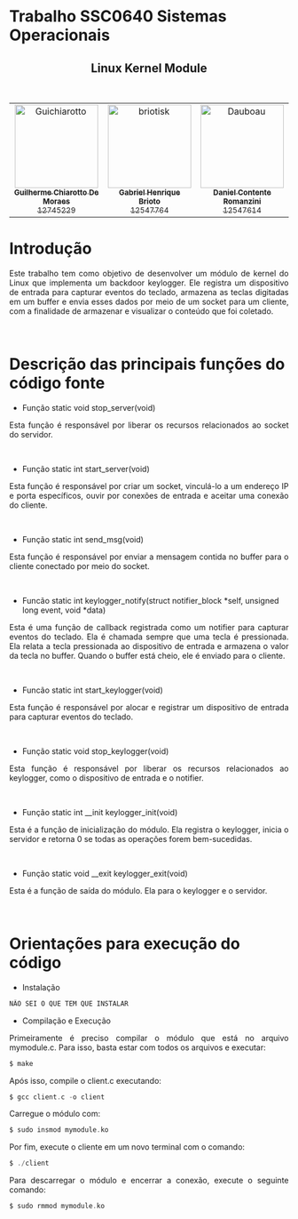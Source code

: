 # Trabalho SSC0640 Sistemas Operacionais
## <center>Linux Kernel Module
&nbsp;
<table>
<tr>
    <td align="center">
        <a href="https://github.com/Guichiarotto">
            <img src="https://avatars.githubusercontent.com/u/110139874?v=4" width="150;" alt="Guichiarotto"/>
            <br />
            <sub><b>Guilherme Chiarotto De Moraes</b></sub>
            <br />
            <sub>12745229</sub>
        </a>
    </td>
    <td align="center">
        <a href="https://github.com/briotisk">
            <img src="https://avatars.githubusercontent.com/u/86500240?v=4" width="150;" alt="briotisk"/>
            <br />
            <sub><b>Gabriel Henrique Brioto</b></sub>
            <br />
            <sub>12547764</sub>
        </a>
    </td>
    <td align="center">
        <a href="https://github.com/Dauboau">
            <img src="https://avatars.githubusercontent.com/u/86164187?v=4" width="150;" alt="Dauboau"/>
            <br />
            <sub><b>Daniel Contente Romanzini</b></sub>
            <br />
            <sub>12547614</sub>
        </a>
    </td>
</tr>
</table>

# Introdução
<p style="text-align: justify;">Este trabalho tem como objetivo de desenvolver um módulo de kernel do Linux que implementa um backdoor keylogger. Ele registra um dispositivo de entrada para capturar eventos do teclado, armazena as teclas digitadas em um buffer e envia esses dados por meio de um socket para um cliente, com a finalidade de armazenar e visualizar o conteúdo que foi coletado.</p>

&nbsp;
# Descrição das principais funções do código fonte

* Função static void stop_server(void)
<p style="text-align: justify;">Esta função é responsável por liberar os recursos relacionados ao socket do servidor.</p>
&nbsp;

* Função static int start_server(void)
<p style="text-align: justify;">Esta função é responsável por criar um socket, vinculá-lo a um endereço IP e porta específicos, ouvir por conexões de entrada e aceitar uma conexão do cliente.</p>
&nbsp;

* Função static int send_msg(void)
<p style="text-align: justify;">Esta função é responsável por enviar a mensagem contida no buffer para o cliente conectado por meio do socket.</p>
&nbsp;

* Funcão static int keylogger_notify(struct notifier_block *self, unsigned long event, void *data)
<p style="text-align: justify;">Esta é uma função de callback registrada como um notifier para capturar eventos do teclado. Ela é chamada sempre que uma tecla é pressionada. Ela relata a tecla pressionada ao dispositivo de entrada e armazena o valor da tecla no buffer. Quando o buffer está cheio, ele é enviado para o cliente.</p>
&nbsp;

* Funcão static int start_keylogger(void)
<p style="text-align: justify;">Esta função é responsável por alocar e registrar um dispositivo de entrada para capturar eventos do teclado.</p>
&nbsp;

* Função static void stop_keylogger(void)
<p style="text-align: justify;">Esta função é responsável por liberar os recursos relacionados ao keylogger, como o dispositivo de entrada e o notifier.</p>
&nbsp;

* Função static int __init keylogger_init(void)
<p style="text-align: justify;">Esta é a função de inicialização do módulo. Ela registra o keylogger, inicia o servidor e retorna 0 se todas as operações forem bem-sucedidas.</p>
&nbsp;

* Função static void __exit keylogger_exit(void)
<p style="text-align: justify;">Esta é a função de saída do módulo. Ela para o keylogger e o servidor.</p>
&nbsp;

# Orientações para execução do código

* Instalação
<p style="text-align: justify;"></p>

```c
NÃO SEI O QUE TEM QUE INSTALAR
```

* Compilação e Execução
<p style="text-align: justify;">Primeiramente é preciso compilar o módulo que está no arquivo mymodule.c. Para isso, basta estar com todos os arquivos e executar:</p>

```c
$ make
```

<p style="text-align: justify;">Após isso, compile o client.c executando:</p>

```c
$ gcc client.c -o client
```

<p style="text-align: justify;">Carregue o módulo com:</p>

```c
$ sudo insmod mymodule.ko
```

<p style="text-align: justify;">Por fim, execute o cliente em um novo terminal com o comando:</p>

```c
$ ./client
```

<p style="text-align: justify;">Para descarregar o módulo e encerrar a conexão, execute o seguinte comando:</p>

```c
$ sudo rmmod mymodule.ko
```

&nbsp;
